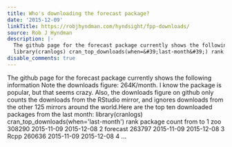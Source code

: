 ```yaml
---
title: Who's downloading the forecast package?
date: '2015-12-09'
linkTitle: https://robjhyndman.com/hyndsight/fpp-downloads/
source: Rob J Hyndman
description: |-
  The github page for the forecast package currently shows the following information Note the downloads figure: 264K/month. I know the package is popular, but that seems crazy. Also, the downloads figure on github only counts the downloads from the RStudio mirror, and ignores downloads from the other 125 mirrors around the world.Here are the top ten downloaded packages from the last month:
  library(cranlogs) cran_top_downloads(when=&#39;last-month&#39;) rank package count from to 1 zoo 308290 2015-11-09 2015-12-08 2 forecast 263797 2015-11-09 2015-12-08 3 Rcpp 260636 2015-11-09 2015-12-08 4 ...
disable_comments: true
---
```

The github page for the forecast package currently shows the following information Note the downloads figure: 264K/month. I know the package is popular, but that seems crazy. Also, the downloads figure on github only counts the downloads from the RStudio mirror, and ignores downloads from the other 125 mirrors around the world.Here are the top ten downloaded packages from the last month:
library(cranlogs) cran_top_downloads(when=&#39;last-month&#39;) rank package count from to 1 zoo 308290 2015-11-09 2015-12-08 2 forecast 263797 2015-11-09 2015-12-08 3 Rcpp 260636 2015-11-09 2015-12-08 4 ...